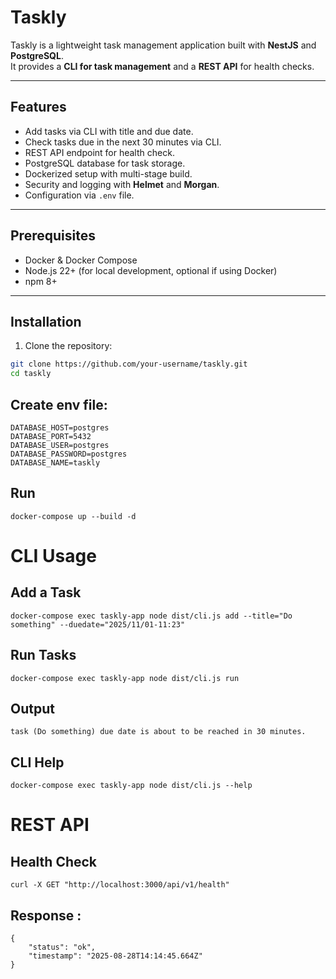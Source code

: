 # Taskly

Taskly is a lightweight task management application built with **NestJS** and **PostgreSQL**.  
It provides a **CLI for task management** and a **REST API** for health checks.

---

## Features

- Add tasks via CLI with title and due date.
- Check tasks due in the next 30 minutes via CLI.
- REST API endpoint for health check.
- PostgreSQL database for task storage.
- Dockerized setup with multi-stage build.
- Security and logging with **Helmet** and **Morgan**.
- Configuration via `.env` file.

---

## Prerequisites

- Docker & Docker Compose
- Node.js 22+ (for local development, optional if using Docker)
- npm 8+

---

## Installation

1. Clone the repository:

```bash
git clone https://github.com/your-username/taskly.git
cd taskly
```

## Create env file:
```
DATABASE_HOST=postgres
DATABASE_PORT=5432
DATABASE_USER=postgres
DATABASE_PASSWORD=postgres
DATABASE_NAME=taskly
```

## Run
``` 
docker-compose up --build -d
```




# CLI Usage

## Add a Task

``` 
docker-compose exec taskly-app node dist/cli.js add --title="Do something" --duedate="2025/11/01-11:23"
```

## Run Tasks

```
docker-compose exec taskly-app node dist/cli.js run
```

## Output

```
task (Do something) due date is about to be reached in 30 minutes.
```


## CLI Help

```
docker-compose exec taskly-app node dist/cli.js --help
```

# REST API

## Health Check

```
curl -X GET "http://localhost:3000/api/v1/health"
```

## Response : 

```
{
    "status": "ok",
    "timestamp": "2025-08-28T14:14:45.664Z"
}
```
